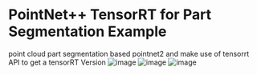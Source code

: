 # PointNet++ TensorRT for Part Segmentation Example
point cloud part segmentation based pointnet2 and make use of tensorrt API to get a tensorRT Version
![image](https://github.com/xiaoxifuhongse/pointnet2-part-segmentation-tensorrt/blob/main/seg1.jpeg)
![image](https://github.com/xiaoxifuhongse/pointnet2-part-segmentation-tensorrt/blob/main/seg.jpeg)
![image](https://github.com/xiaoxifuhongse/pointnet2-part-segmentation-tensorrt/blob/main/webwxgetmsgimg.jpeg)
